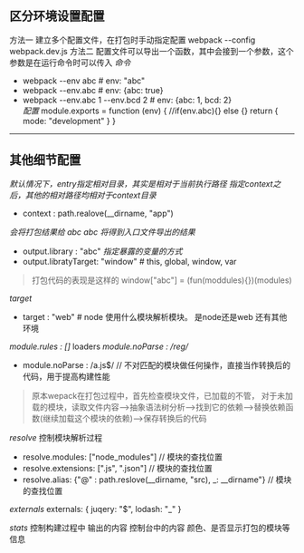 ## 区分环境设置配置
方法一 建立多个配置文件，在打包时手动指定配置
webpack --config webpack.dev.js
方法二 配置文件可以导出一个函数，其中会接到一个参数，这个参数是在运行命令时可以传入
*命令*  
  - webpack --env abc   # env: "abc"
  - webpack --env.abc   # env: {abc: true}
  - webpack --env.abc 1 --env.bcd 2 # env: {abc: 1, bcd: 2}   
*配置*
  module.exports = function (env) {
    //if(env.abc){} else {}
    return {
      mode: "development"
    }
  }
--------------------
## 其他细节配置

*默认情况下，entry指定相对目录，其实是相对于当前执行路径*
*指定context之后，其他的相对路径均相对于context目录*
- context : path.realove(__dirname, "app")

*会将打包结果给 abc*
*abc 将得到入口文件导出的结果*
- output.library : "abc"
*指定暴露的变量的方式*
- output.libratyTarget: "window" # this, global, window, var
> 打包代码的表现是这样的   window["abc"] = (fun(moddules){})(modules)

*target*
- target : "web" # node 使用什么模块解析模块。 是node还是web 还有其他环境

*module.rules : []* loaders
*module.noParse : /reg/* 
  - module.noParse : /a\.js$/ // 不对匹配的模块做任何操作，直接当作转换后的代码，用于提高构建性能
> 原本wepack在打包过程中，首先检查模块文件，已加载的不管，
> 对于未加载的模块，读取文件内容-->抽象语法树分析-->找到它的依赖-->替换依赖函数(继续加载这个模块的依赖)-->保存转换后的代码

*resolve*
控制模块解析过程  
  - resolve.modules: ["node_modules"] // 模块的查找位置
  - resolve.extensions: [".js", ".json"] // 模块的查找位置
  - resolve.alias: {"@" : path.reslove(__dirname, "src), _: __dirname"} // 模块的查找位置

*externals*
  externals: {
    juqery: "$",
    lodash: "_"
  }

*stats*
控制构建过程中 输出的内容
控制台中的内容 颜色、是否显示打包的模块等信息

